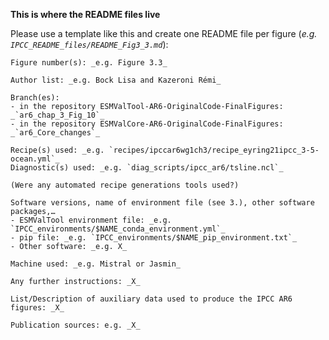 **This is where the README files live**

Please use a template like this and create one README file per figure (_e.g. `IPCC_README_files/README_Fig3_3.md`_):
```
Figure number(s): _e.g. Figure 3.3_

Author list: _e.g. Bock Lisa and Kazeroni Rémi_

Branch(es):
- in the repository ESMValTool-AR6-OriginalCode-FinalFigures: _`ar6_chap_3_Fig_10`_
- in the repository ESMValCore-AR6-OriginalCode-FinalFigures: _`ar6_Core_changes`_

Recipe(s) used: _e.g. `recipes/ipccar6wg1ch3/recipe_eyring21ipcc_3-5-ocean.yml`_
Diagnostic(s) used: _e.g. `diag_scripts/ipcc_ar6/tsline.ncl`_

(Were any automated recipe generations tools used?)

Software versions, name of environment file (see 3.), other software packages,…
- ESMValTool environment file: _e.g. `IPCC_environments/$NAME_conda_environment.yml`_
- pip file: _e.g. `IPCC_environments/$NAME_pip_environment.txt`_
- Other software: _e.g. X_

Machine used: _e.g. Mistral or Jasmin_

Any further instructions: _X_

List/Description of auxiliary data used to produce the IPCC AR6 figures: _X_

Publication sources: e.g. _X_
```

